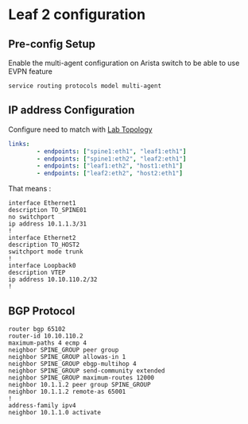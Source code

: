 # Leaf 2 configuration

## Pre-config Setup

Enable the multi-agent configuration on Arista switch to be able to use EVPN feature

```config
service routing protocols model multi-agent
```

## IP address Configuration

Configure need to match with [Lab Topology](../../lab_vxlan.yml)

```yml
links:
        - endpoints: ["spine1:eth1", "leaf1:eth1"]
        - endpoints: ["spine1:eth2", "leaf2:eth1"]
        - endpoints: ["leaf1:eth2", "host1:eth1"]
        - endpoints: ["leaf2:eth2", "host2:eth1"]
```

That means :

```config
interface Ethernet1
description TO_SPINE01
no switchport
ip address 10.1.1.3/31
!
interface Ethernet2
description TO_HOST2
switchport mode trunk
!
interface Loopback0
description VTEP
ip address 10.10.110.2/32
!
```

## BGP Protocol

```config
router bgp 65102
router-id 10.10.110.2
maximum-paths 4 ecmp 4
neighbor SPINE_GROUP peer group
neighbor SPINE_GROUP allowas-in 1
neighbor SPINE_GROUP ebgp-multihop 4
neighbor SPINE_GROUP send-community extended
neighbor SPINE_GROUP maximum-routes 12000
neighbor 10.1.1.2 peer group SPINE_GROUP
neighbor 10.1.1.2 remote-as 65001
!
address-family ipv4
neighbor 10.1.1.0 activate
```
